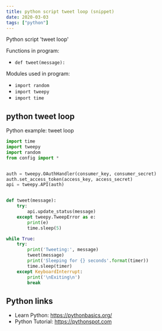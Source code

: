 ```yaml
---
title: python script tweet loop (snippet)
date: 2020-03-03
tags: ["python"]
---
```

Python script 'tweet loop'

Functions in program: 
* `def tweet(message):`

Modules used in program: 
* `import random`
* `import tweepy`
* `import time`

## python tweet loop

Python example: tweet loop

```python
import time
import tweepy
import random
from config import *


auth = tweepy.OAuthHandler(consumer_key, consumer_secret)
auth.set_access_token(access_key, access_secret)
api = tweepy.API(auth)


def tweet(message):
    try:
        api.update_status(message)
    except tweepy.TweepError as e:
        print(e)
        time.sleep(5)

while True:
    try:
        print('Tweeting:', message)
        tweet(message)
        print('Sleeping for {} seconds'.format(timer))
        time.sleep(timer)
    except KeyboardInterrupt:
        print('\nExiting\n')
        break


```

## Python links

- Learn Python: https://pythonbasics.org/
- Python Tutorial: https://pythonspot.com
